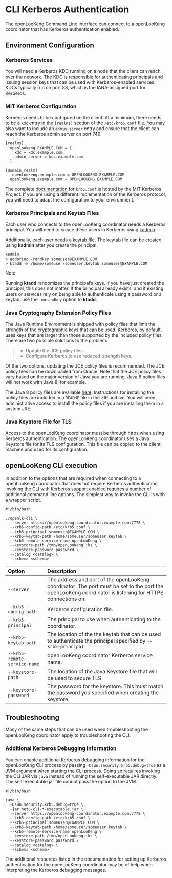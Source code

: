 CLI Kerberos Authentication
===========================

The openLooKeng Command Line Interface can connect to a openLooKeng coordinator that has Kerberos authentication enabled.

 

## Environment Configuration

### Kerberos Services

You will need a Kerberos KDC running on a node that the client can reach over the network. The KDC is responsible for authenticating principals and issuing session keys that can be used with Kerberos-enabled services. KDCs typically run on port 88, which is the IANA-assigned port for Kerberos.

### MIT Kerberos Configuration

Kerberos needs to be configured on the client. At a minimum, there needs to be a `kdc` entry in the `[realms]` section of the `/etc/krb5.conf` file. You may also want to include an `admin_server` entry and ensure that the client can reach the Kerberos admin server on port 749.

```
[realms]
  openlookeng.EXAMPLE.COM = {
    kdc = kdc.example.com
    admin_server = kdc.example.com
  }

[domain_realm]
  .openlookeng.example.com = OPENLOOKENG.EXAMPLE.COM
  openlookeng.example.com = OPENLOOKENG.EXAMPLE.COM
```

The complete [documentation](http://web.mit.edu/kerberos/krb5-latest/doc/admin/conf_files/kdc_conf.html) for `krb5.conf` is hosted by the MIT Kerberos Project. If you are using a different implementation of the Kerberos protocol, you will need to adapt the configuration to your environment.

### Kerberos Principals and Keytab Files

Each user who connects to the openLooKeng coordinator needs a Kerberos principal. You will need to create these users in Kerberos using [kadmin](http://web.mit.edu/kerberos/krb5-latest/doc/admin/admin_commands/kadmin_local.html).

Additionally, each user needs a [keytab file](http://web.mit.edu/kerberos/krb5-devel/doc/basic/keytab_def.html). The keytab file can be created using **kadmin** after you create the principal.

```
kadmin
> addprinc -randkey someuser@EXAMPLE.COM
> ktadd -k /home/someuser/someuser.keytab someuser@EXAMPLE.COM
```

Note

Running **ktadd** randomizes the principal’s keys. If you have just created the principal, this does not matter. If the principal already exists, and if existing users or services rely on being able to authenticate using a password or a keytab, use the `-norandkey` option to **ktadd**.

### Java Cryptography Extension Policy Files

The Java Runtime Environment is shipped with policy files that limit the strength of the cryptographic keys that can be used. Kerberos, by default, uses keys that are larger than those supported by the included policy files. There are two possible solutions to the problem:

> - Update the JCE policy files.
> - Configure Kerberos to use reduced-strength keys.

Of the two options, updating the JCE policy files is recommended. The JCE policy files can be downloaded from Oracle. Note that the JCE policy files vary based on the major version of Java you are running. Java 6 policy files will not work with Java 8, for example.

The Java 8 policy files are available [here](http://www.oracle.com/technetwork/java/javase/downloads/jce8-download-2133166.html). Instructions for installing the policy files are included in a `README` file in the ZIP archive. You will need administrative access to install the policy files if you are installing them in a system JRE.

### Java Keystore File for TLS

Access to the openLooKeng coordinator must be through https when using Kerberos authentication. The openLooKeng coordinator uses a Java Keystore file for its TLS configuration. This file can be copied to the client machine and used for its configuration.

 

## openLooKeng CLI execution

In addition to the options that are required when connecting to a openLooKeng coordinator that does not require Kerberos authentication, invoking the CLI with Kerberos support enabled requires a number of additional command line options. The simplest way to invoke the CLI is with a wrapper script.

```
#!/bin/bash

./openlk-cli \
  --server https://openlookeng-coordinator.example.com:7778 \
  --krb5-config-path /etc/krb5.conf \
  --krb5-principal someuser@EXAMPLE.COM \
  --krb5-keytab-path /home/someuser/someuser.keytab \
  --krb5-remote-service-name openLooKeng \
  --keystore-path /tmp/openLooKeng.jks \
  --keystore-password password \
  --catalog <catalog> \
  --schema <schema>
```

| Option                       | Description                                                  |
| :--------------------------- | :----------------------------------------------------------- |
| `--server`                   | The address and port of the openLooKeng coordinator.  The port must be set to the port the openLooKeng coordinator is listening for HTTPS connections on. |
| `--krb5-config-path`         | Kerberos configuration file.                                 |
| `--krb5-principal`           | The principal to use when authenticating to the coordinator. |
| `--krb5-keytab-path`         | The location of the the keytab that can be used to authenticate the principal specified by `--krb5-principal` |
| `--krb5-remote-service-name` | openLooKeng coordinator Kerberos service name.               |
| `--keystore-path`            | The location of the Java Keystore file that will be used to secure TLS. |
| `--keystore-password`        | The password for the keystore. This must match the password you specified when creating the keystore. |

 

## Troubleshooting

Many of the same steps that can be used when troubleshooting the openLooKeng coordinator apply to troubleshooting the CLI.

### Additional Kerberos Debugging Information

You can enable additional Kerberos debugging information for the openLooKeng CLI process by passing `-Dsun.security.krb5.debug=true` as a JVM argument when starting the CLI process. Doing so requires invoking the CLI JAR via `java` instead of running the self-executable JAR directly. The self-executable jar file cannot pass the option to the JVM.

```
#!/bin/bash

java \
  -Dsun.security.krb5.debug=true \
  -jar hetu-cli-*-executable.jar \
  --server https://openlookeng-coordinator.example.com:7778 \
  --krb5-config-path /etc/krb5.conf \
  --krb5-principal someuser@EXAMPLE.COM \
  --krb5-keytab-path /home/someuser/someuser.keytab \
  --krb5-remote-service-name openLooKeng \
  --keystore-path /tmp/openLooKeng.jks \
  --keystore-password password \
  --catalog <catalog> \
  --schema <schema>
```

The additional resources listed in the documentation for setting up Kerberos authentication for the openLooKeng coordinator may be of help when interpreting the Kerberos debugging messages.